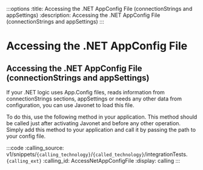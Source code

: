 :::options
:title: Accessing the .NET AppConfig File (connectionStrings and appSettings)
:description: Accessing the .NET AppConfig File (connectionStrings and appSettings)
:::

# Accessing the .NET AppConfig File 

## Accessing the .NET AppConfig File (connectionStrings and appSettings)  
  
If your .NET logic uses App.Config files, reads information from connectionStrings sections, appSettings or needs any other data from configuration, you can use Javonet to load this file.    
  
To do this, use the following method in your application. This method should be called just after activating Javonet and before any other operation. Simply add this method to your application and call it by passing the path to your config file.     

:::code 
:calling_source: v1/snippets/`{calling_technology}`/`{called_technology}`/integrationTests.`{calling_ext}`
:calling_id: AccessNetAppConfigFile
:display: calling
:::
  